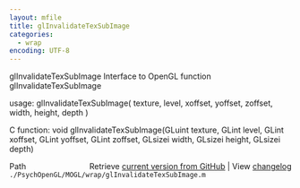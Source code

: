 ```yaml
---
layout: mfile
title: glInvalidateTexSubImage
categories:
  - wrap
encoding: UTF-8
---
```


glInvalidateTexSubImage  Interface to OpenGL function glInvalidateTexSubImage

usage:  glInvalidateTexSubImage\( texture, level, xoffset, yoffset, zoffset, width, height, depth \)

C function:  void glInvalidateTexSubImage\(GLuint texture, GLint level, GLint xoffset, GLint yoffset, GLint zoffset, GLsizei width, GLsizei height, GLsizei depth\)


<div class="code_header" style="text-align:right;">
  <span style="float:left;">Path&nbsp;&nbsp;</span> <span class="counter">Retrieve <a href=
  "https://raw.github.com/Psychtoolbox-3/Psychtoolbox-3/beta/./PsychOpenGL/MOGL/wrap/glInvalidateTexSubImage.m">current version from GitHub</a> | View <a href=
  "https://github.com/Psychtoolbox-3/Psychtoolbox-3/commits/beta/./PsychOpenGL/MOGL/wrap/glInvalidateTexSubImage.m">changelog</a></span>
</div>
<div class="code">
  <code>./PsychOpenGL/MOGL/wrap/glInvalidateTexSubImage.m</code>
</div>
